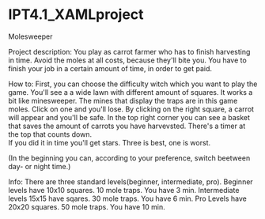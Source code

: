 # IPT4.1_XAMLproject

Molesweeper

Project description:
You play as carrot farmer who has to finish harvesting in time. 
Avoid the moles at all costs, because they'll bite you. 
You have to finish your job in a certain amount of time, in order to get paid.


How to:
First, you can choose the difficulty witch which you want to play the game.
You'll see a a wide lawn with different amount of squares. 
It works a bit like minesweeper. 
The mines that display the traps are in this game moles. Click on one and you'll lose.
By clicking on the right square, a carrot will appear and you'll be safe. 
In the top right corner you can see a basket that saves the amount of carrots you have harvevsted. 
There's a timer at the top that counts down.  
If you did it in time you'll get stars. Three is best, one is worst.

(In the beginning you can, according to your preference, switch beetween day- or night time.)


Info:
There are three standard levels(beginner, intermediate, pro). 
Beginner levels have 10x10 squares. 10 mole traps. You have 3 min.
Intermediate levels 15x15 have sqares. 30 mole traps. You have 6 min.
Pro Levels have 20x20 squares. 50 mole traps. You have 10 min.

